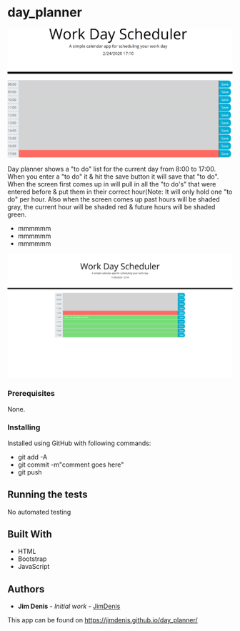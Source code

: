# day_planner

![Alt text](day_planner.png)

Day planner shows a "to do" list for the current day from 8:00 to 17:00. When you enter a "to do" it & hit the save button it will save that "to do". When the screen first comes up in will pull in all the "to do's" that were entered before & put them in their correct hour(Note: It will only hold one "to do" per hour. Also when the screen comes up past hours will be shaded gray, the current hour will be shaded red & future hours will be shaded green.

-   mmmmmm
-   mmmmmm
-   mmmmmm

![Alt text](screencapture-jimdenis-github-io-day_planner-1595966062373.png)

### Prerequisites

None.

### Installing

Installed using GitHub with following commands:

-   git add -A
-   git commit -m"comment goes here"
-   git push

## Running the tests

No automated testing

## Built With

-   HTML
-   Bootstrap
-   JavaScript

## Authors

-   **Jim Denis** - _Initial work_ - [JimDenis](https://github.com/JimDenis)

This app can be found on https://jimdenis.github.io/day_planner/

